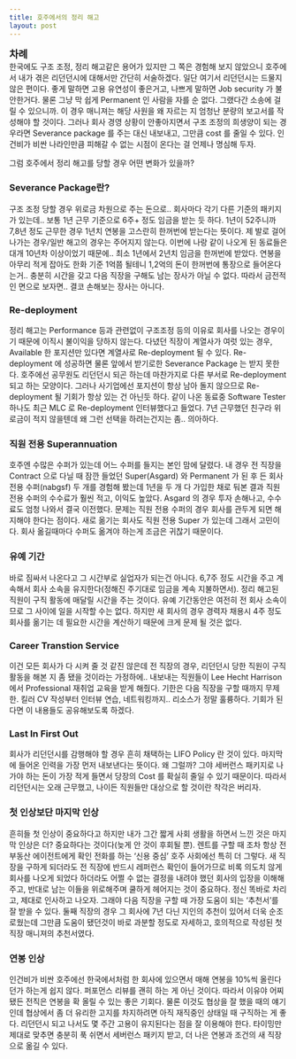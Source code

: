 ```yaml
---
title: 호주에서의 정리 해고
layout: post
---
```

<div id="toc"><b><span style="font-size: large;">차례</span></b></br></div>
한국에도 구조 조정, 정리 해고같은 용어가 있지만 그 쪽은 경험해 보지 않았으니 호주에서 내가 겪은 리던던시에 대해서만 간단히 서술하겠다. 일단 여기서 리던던시는 드물지 않은 편이다. 좋게 말하면 고용 유연성이 좋은거고, 나쁘게 말하면 Job security 가 불안한거다. 물론 그냥 막 쉽게 Permanent 인 사람을 자를 순 없다. 그랬다간 소송에 걸릴 수 있으니까. 이 경우 매니져는 해당 사원을 왜 자르는 지 엄청난 분량의 보고서를 작성해야 할 것이다. 그러나 회사 경영 상황이 안좋아지면서 구조 조정의 희생양이 되는 경우라면 Severance package 를 주는 대신 내보내고, 그만큼 cost 를 줄일 수 있다. 인건비가 비싼 나라인만큼 피해갈 수 없는 시점이 온다는 걸 언제나 명심해 두자. 

그럼 호주에서 정리 해고를 당할 경우 어떤 변화가 있을까?

### Severance Package란? ###

구조 조정 당할 경우 위로금 차원으로 주는 돈으로.. 회사마다 각기 다른 기준의 패키지가 있는데.. 보통 1년 근무 기준으로 6주+ 정도 임금을 받는 듯 하다. 1년이 52주니까 7,8년 정도 근무한 경우 1년치 연봉을 고스란히 한꺼번에 받는다는 뜻이다. 제 발로 걸어 나가는 경우/일반 해고의 경우는 주어지지 않는다. 이번에 나랑 같이 나오게 된 동료들은 대개 10년차 이상이었기 때문에.. 최소 1년에서 2년치 임금을 한꺼번에 받았다. 연봉을 아무리 적게 잡아도 한화 기준 1억쯤 될테니 1,2억의 돈이 한꺼번에 통장으로 들어온다는거.. 충분히 시간을 갖고 다음 직장을 구해도 남는 장사가 아닐 수 없다. 따라서 금전적인 면으로 보자면.. 결코 손해보는 장사는 아니다. 

### Re-deployment ###

정리 해고는 Performance 등과 관련없이 구조조정 등의 이유로 회사를 나오는 경우이기 때문에 이직시 불이익을 당하지 않는다. 다녔던 직장이 계열사가 여럿 있는 경우, Available 한 포지션만 있다면 계열사로 Re-deployment 될 수 있다. Re-deployment 에 성공하면 물론 앞에서 받기로한 Severance Package 는 받지 못한다. 호주에선 공무원도 리던던시 되곤 하는데 마찬가지로 다른 부서로 Re-deployment 되고 하는 모양이다. 그러나 사기업에선 포지션이 항상 남아 돌지 않으므로 Re-deployment 될 기회가 항상 있는 건 아닌듯 하다. 같이 나온 동료중 Software Tester 하나도 최근 MLC 로 Re-deployment 인터뷰했다고 들었다. 7년 근무했던 친구라 위로금이 적지 않을텐데 왜 그런 선택을 하려는건지는 좀.. 의아하다.

### 직원 전용 Superannuation ###

호주엔 수많은 수퍼가 있는데 어느 수퍼를 들지는 본인 맘에 달렸다. 내 경우 전 직장을 Contract 으로 다닐 때 잠깐 들었던 Super(Asgard) 와 Permanent 가 된 후 든 회사 전용 수퍼(nabgsf) 두 개를 경험해 봤는데 1년을 두 개 다 가입한 채로 둬본 결과 직원 전용 수퍼의 수수료가 훨씬 적고, 이익도 높았다. Asgard 의 경우 투자 손해나고, 수수료도 엄청 나와서 결국 이전했다. 문제는 직원 전용 수퍼의 경우 회사를 관두게 되면 해지해야 한다는 점이다. 새로 옮기는 회사도 직원 전용 Super 가 있는데 그래서 고민이다. 회사 옮길때마다 수퍼도 옮겨야 하는게 조금은 귀찮기 때문이다.

### 유예 기간 ###

바로 짐싸서 나온다고 그 시간부로 실업자가 되는건 아니다. 6,7주 정도 시간을 주고 계속해서 회사 소속을 유지한다(정해진 주기대로 임금을 계속 지불하면서). 정리 해고된 직원이 구직 활동에 매달릴 시간을 주는 것이다. 유예 기간동안은 여전히 전 회사 소속이므로 그 사이에 일을 시작할 수는 없다. 하지만 새 회사의 경우 경력자 채용시 4주 정도 회사를 옮기는 데 필요한 시간을 계산하기 때문에 크게 문제 될 것은 없다. 

### Career Transtion Service ###

이건 모든 회사가 다 시켜 줄 것 같진 않은데 전 직장의 경우, 리던던시 당한 직원이 구직 활동을 해본 지 좀 됐을 것이라는 가정하에.. 내보내는 직원들이 Lee Hecht Harrison 에서 Professional 재취업 교육을 받게 해줬다. 기한은 다음 직장을 구할 때까지 무제한. 킬러 CV 작성부터 인터뷰 연습, 네트워킹까지.. 리소스가 정말 훌륭하다. 기회가 된다면 이 내용들도 공유해보도록 하겠다.

### Last In First Out ###

회사가 리던던시를 감행해야 할 경우 흔히 채택하는 LIFO Policy 란 것이 있다. 마지막에 들어온 인력을 가장 먼저 내보낸다는 뜻이다. 왜 그럴까? 그야 세버런스 패키지로 나가야 하는 돈이 가장 적게 들면서 당장의 Cost 를 확실히 줄일 수 있기 때문이다. 따라서 리던던시는 오래 근무했고, 나이든 직원들만 대상으로 할 것이란 착각은 버리자. 

### 첫 인상보단 마지막 인상 ###

흔히들 첫 인상이 중요하다고 하지만 내가 그간 짧게 사회 생활을 하면서 느낀 것은 마지막 인상은 더? 중요하다는 것이다(늦게 안 것이 후회될 뿐). 렌트를 구할 때 조차 항상 전 부동산 에이전트에게 확인 전화를 하는 &#8216;신용 중심&#8217; 호주 사회에선 특히 더 그렇다. 새 직장을 구하게 되더라도 전 직장에 반드시 레퍼런스 확인이 들어가므로 비록 의도치 않게 회사를 나오게 되었다 하더라도 어쩔 수 없는 결정을 내려야 했던 회사의 입장을 이해해주고, 반대로 남는 이들을 위로해주며 쿨하게 헤어지는 것이 중요하다. 정신 똑바로 차리고, 제대로 인사하고 나오자. 그래야 다음 직장을 구할 때 가장 도움이 되는 &#8216;추천서&#8217;를 잘 받을 수 있다. 둘째 직장의 경우 그 회사에 7년 다닌 지인의 추천이 있어서 더욱 순조로웠는데 그만큼 도움이 됐던것이 바로 과분할 정도로 자세하고, 호의적으로 작성된 첫 직장 매니져의 추천서였다. 

### 연봉 인상 ###

인건비가 비싼 호주에선 한국에서처럼 한 회사에 있으면서 매해 연봉을 10%씩 올린다던가 하는게 쉽지 않다. 퍼포먼스 리뷰를 괜히 하는 게 아닌 것이다. 따라서 이유야 어찌됐든 전직은 연봉을 확 올릴 수 있는 좋은 기회다. 물론 이것도 협상을 잘 했을 때의 얘기인데 협상에서 좀 더 유리한 고지를 차지하려면 아직 재직중인 상태일 때 구직하는 게 좋다. 리던던시 되고 나서도 몇 주간 고용이 유지된다는 점을 잘 이용해야 한다. 타이밍만 제대로 맞추면 충분히 푹 쉬면서 세버런스 패키지 받고, 더 나은 연봉과 조건의 새 직장으로 옮길 수 있다.
